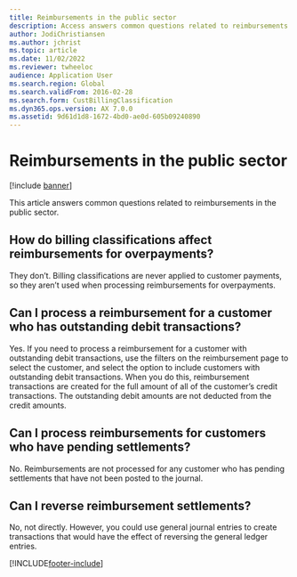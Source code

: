 ```yaml
---
title: Reimbursements in the public sector
description: Access answers common questions related to reimbursements in the public sector, including questions about billing classifications and reimbursements.
author: JodiChristiansen
ms.author: jchrist
ms.topic: article
ms.date: 11/02/2022
ms.reviewer: twheeloc
audience: Application User
ms.search.region: Global
ms.search.validFrom: 2016-02-28
ms.search.form: CustBillingClassification
ms.dyn365.ops.version: AX 7.0.0
ms.assetid: 9d61d1d8-1672-4bd0-ae0d-605b09240890
---
```


# Reimbursements in the public sector

[!include [banner](../includes/banner.md)]

This article answers common questions related to reimbursements in the public sector. 

## How do billing classifications affect reimbursements for overpayments?
They don’t. Billing classifications are never applied to customer payments, so they aren’t used when processing reimbursements for overpayments.

## Can I process a reimbursement for a customer who has outstanding debit transactions?
Yes. If you need to process a reimbursement for a customer with outstanding debit transactions, use the filters on the reimbursement page to select the customer, and select the option to include customers with outstanding debit transactions. When you do this, reimbursement transactions are created for the full amount of all of the customer’s credit transactions. The outstanding debit amounts are not deducted from the credit amounts.

## Can I process reimbursements for customers who have pending settlements?
No. Reimbursements are not processed for any customer who has pending settlements that have not been posted to the journal.

## Can I reverse reimbursement settlements?
No, not directly. However, you could use general journal entries to create transactions that would have the effect of reversing the general ledger entries.







[!INCLUDE[footer-include](../../includes/footer-banner.md)]
